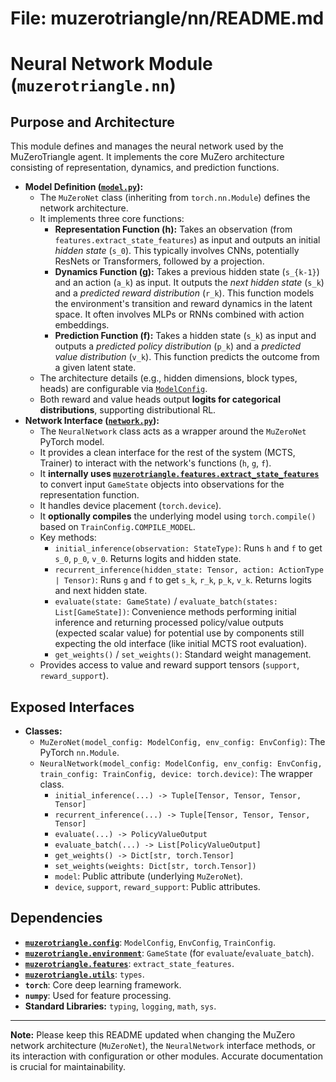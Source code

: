 # File: muzerotriangle/nn/README.md
# Neural Network Module (`muzerotriangle.nn`)

## Purpose and Architecture

This module defines and manages the neural network used by the MuZeroTriangle agent. It implements the core MuZero architecture consisting of representation, dynamics, and prediction functions.

-   **Model Definition ([`model.py`](model.py)):**
    -   The `MuZeroNet` class (inheriting from `torch.nn.Module`) defines the network architecture.
    -   It implements three core functions:
        -   **Representation Function (h):** Takes an observation (from `features.extract_state_features`) as input and outputs an initial *hidden state* (`s_0`). This typically involves CNNs, potentially ResNets or Transformers, followed by a projection.
        -   **Dynamics Function (g):** Takes a previous hidden state (`s_{k-1}`) and an action (`a_k`) as input. It outputs the *next hidden state* (`s_k`) and a *predicted reward distribution* (`r_k`). This function models the environment's transition and reward dynamics in the latent space. It often involves MLPs or RNNs combined with action embeddings.
        -   **Prediction Function (f):** Takes a hidden state (`s_k`) as input and outputs a *predicted policy distribution* (`p_k`) and a *predicted value distribution* (`v_k`). This function predicts the outcome from a given latent state.
    -   The architecture details (e.g., hidden dimensions, block types, heads) are configurable via [`ModelConfig`](../config/model_config.py).
    -   Both reward and value heads output **logits for categorical distributions**, supporting distributional RL.
-   **Network Interface ([`network.py`](network.py)):**
    -   The `NeuralNetwork` class acts as a wrapper around the `MuZeroNet` PyTorch model.
    -   It provides a clean interface for the rest of the system (MCTS, Trainer) to interact with the network's functions (`h`, `g`, `f`).
    -   It **internally uses [`muzerotriangle.features.extract_state_features`](../features/extractor.py)** to convert input `GameState` objects into observations for the representation function.
    -   It handles device placement (`torch.device`).
    -   It **optionally compiles** the underlying model using `torch.compile()` based on `TrainConfig.COMPILE_MODEL`.
    -   Key methods:
        -   `initial_inference(observation: StateType)`: Runs `h` and `f` to get `s_0`, `p_0`, `v_0`. Returns logits and hidden state.
        -   `recurrent_inference(hidden_state: Tensor, action: ActionType | Tensor)`: Runs `g` and `f` to get `s_k`, `r_k`, `p_k`, `v_k`. Returns logits and next hidden state.
        -   `evaluate(state: GameState)` / `evaluate_batch(states: List[GameState])`: Convenience methods performing initial inference and returning processed policy/value outputs (expected scalar value) for potential use by components still expecting the old interface (like initial MCTS root evaluation).
        -   `get_weights()` / `set_weights()`: Standard weight management.
    -   Provides access to value and reward support tensors (`support`, `reward_support`).

## Exposed Interfaces

-   **Classes:**
    -   `MuZeroNet(model_config: ModelConfig, env_config: EnvConfig)`: The PyTorch `nn.Module`.
    -   `NeuralNetwork(model_config: ModelConfig, env_config: EnvConfig, train_config: TrainConfig, device: torch.device)`: The wrapper class.
        -   `initial_inference(...) -> Tuple[Tensor, Tensor, Tensor, Tensor]`
        -   `recurrent_inference(...) -> Tuple[Tensor, Tensor, Tensor, Tensor]`
        -   `evaluate(...) -> PolicyValueOutput`
        -   `evaluate_batch(...) -> List[PolicyValueOutput]`
        -   `get_weights() -> Dict[str, torch.Tensor]`
        -   `set_weights(weights: Dict[str, torch.Tensor])`
        -   `model`: Public attribute (underlying `MuZeroNet`).
        -   `device`, `support`, `reward_support`: Public attributes.

## Dependencies

-   **[`muzerotriangle.config`](../config/README.md)**: `ModelConfig`, `EnvConfig`, `TrainConfig`.
-   **[`muzerotriangle.environment`](../environment/README.md)**: `GameState` (for `evaluate`/`evaluate_batch`).
-   **[`muzerotriangle.features`](../features/README.md)**: `extract_state_features`.
-   **[`muzerotriangle.utils`](../utils/README.md)**: `types`.
-   **`torch`**: Core deep learning framework.
-   **`numpy`**: Used for feature processing.
-   **Standard Libraries:** `typing`, `logging`, `math`, `sys`.

---

**Note:** Please keep this README updated when changing the MuZero network architecture (`MuZeroNet`), the `NeuralNetwork` interface methods, or its interaction with configuration or other modules. Accurate documentation is crucial for maintainability.